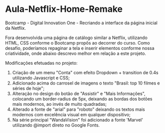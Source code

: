 # Aula-Netflix-Home-Remake
Bootcamp - Digital Innovation One - Recriando a interface da página inicial da Netflix.

Fora desenvolvida uma página de catálogo similar a Netflix, utilizando HTML, CSS conforme o Bootcamp propôs ao decorrer do curso.
Como desafio, poderíamos repaginar a tela e inserir elementos conforme nossa criatividade, onde abaixo descrevo melhor em relação a este projeto.

Modificações efetuadas no projeto:

1)  Criação de um menu "Conta" com efeito Dropdown + transition de 0.4s utilizando Javascript e CSS;
2)  Adicionado acima do carrosel de imagens o texto "Brasil: top 10 filmes e séries de hoje";
3)  Alteração no design do botão de "Assistir" e "Mais Informações", colocando um border-radius de 5px, deixando as bordas dos botões mais modernos, ao invés de muito quadradas;
4)  Alterado a fonte de "arial" para "roboto" deixando os textos mais modernos com excelência visual em qualquer dispositivo;
5)  Na série principal "WandaVision" foi adicionado a fonte 'Marvel' utilizando @import direto no Google Fonts.

